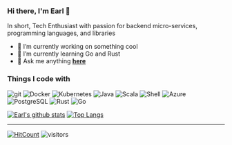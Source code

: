 ### Hi there, I'm Earl 👋

In short, Tech Enthusiast with passion for backend micro-services, programming languages, and libraries

- 🔭 I’m currently working on something cool
- 🌱 I’m currently learning Go and Rust
- 💬 Ask me anything <a href="https://github.com/edombowsky/edombowsky/issues/new"><b>here</b></a><br>

<!--
**edombowsky/edombowsky** is a ✨ _special_ ✨ repository because its `README.md` (this file) appears on your GitHub profile.

Here are some ideas to get you started:

- 🔭 I’m currently working on ...
- 🌱 I’m currently learning ...
- 👯 I’m looking to collaborate on ...
- 🤔 I’m looking for help with ...
- 💬 Ask me about ...
- 📫 How to reach me: ...
- 😄 Pronouns: ...
- ⚡ Fun fact: ...
-->

### Things I code with
<p>
  <img alt="git" src="https://img.shields.io/badge/-Git-F05032?style=flat-square&logo=git&logoColor=white" />
  <img alt="Docker" src="https://img.shields.io/badge/-Docker-46a2f1?style=flat-square&logo=docker&logoColor=white" />
  <img alt="Kubernetes" src="https://img.shields.io/badge/-Kubernetes-2088FF?style=flat-square&logo=kubernetes&logoColor=white" />
  <img alt="Java" src="https://img.shields.io/badge/-Java-F05032?style=flat-square&logo=java&logoColor=white" />
  <img alt="Scala" src="https://img.shields.io/badge/-Scala-13aa52?style=flat-square&logo=scala&logoColor=white" />
  <img alt="Shell" src="https://img.shields.io/badge/-Shell-1a73e8?style=flat-square&logo=shell&logoColor=white" />
  <img alt="Azure" src="https://img.shields.io/badge/-Azure-764ABC?style=flat-square&logo=microsoft-azure&logoColor=white" />
  <img alt="PostgreSQL" src="https://img.shields.io/badge/-PostgreSQL-311C87?style=flat-square&logo=postgresql&logoColor=white" />
  <img alt="Rust" src="https://img.shields.io/badge/-Rust-430098?style=flat-square&logo=rust&logoColor=white" />
  <img alt="Go" src="https://img.shields.io/badge/-Go-311C87?style=flat-square&logo=go&logoColor=white" />
</p>

[![Earl's github stats](https://github-readme-stats.vercel.app/api?username=edombowsky&show_icons=true&theme=tokyonight)](https://github.com/anuraghazra/github-readme-stats)
[![Top Langs](https://github-readme-stats.vercel.app/api/top-langs/?username=edombowsky&layout=compact&theme=tokyonight)](https://github.com/anuraghazra/github-readme-stats)


---
[![HitCount](http://hits.dwyl.com/edombowsky/{project}.svg)](http://hits.dwyl.com/edombowsky/{project})
![visitors](https://visitor-badge.glitch.me/badge?page_id=edombowsky.edombowsky)





</div>
<!--
Statistics taken from here: [github-readme-stats](https://github.com/anuraghazra/github-readme-stats)
Shields and badges taken from: [ShieldsIO](https://shields.io/)
Simple icons taken from here: [SimpleIcons](https://simpleicons.org/)
-->
<!--
Some intereting articles to get ideas about this page
    [How to Create a Self-Updating README.md for your GitHub Profile](https://medium.com/swlh/how-to-create-a-self-updating-readme-md-for-your-github-profile-f8b05744ca91)
    [How to create beatiful Github profile README.md](https://fullyunderstood.com/how-to-create-beautiful-github-profile-readmemd/)
-->

